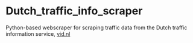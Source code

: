 # Dutch_traffic_info_scraper
Python-based webscraper for scraping traffic data from the Dutch traffic information service, [vid.nl](https://www.vid.nl)
